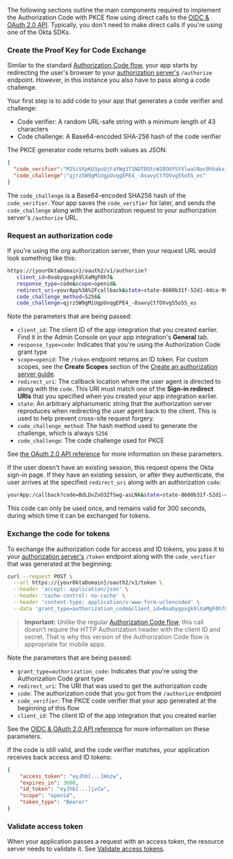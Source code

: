 The following sections outline the main components required to implement the Authorization Code with PKCE flow using direct calls to the [OIDC & OAuth 2.0 API](https://developer.okta.com/docs/api/openapi/okta-oauth/guides/overview/). Typically, you don't need to make direct calls if you're using one of the Okta SDKs.

### Create the Proof Key for Code Exchange

Similar to the standard [Authorization Code flow](/docs/guides/implement-grant-type/authcode/main/), your app starts by redirecting the user's browser to your [authorization server's](/docs/concepts/auth-servers/) `/authorize` endpoint. However, in this instance you also have to pass along a code challenge.

Your first step is to add code to your app that generates a code verifier and challenge:

* Code verifier: A random URL-safe string with a minimum length of 43 characters
* Code challenge: A Base64-encoded SHA-256 hash of the code verifier

The PKCE generator code returns both values as JSON:

```json
{
  "code_verifier":"M25iVXpKU3puUjFaYWg3T1NDTDQtcW1ROUY5YXlwalNoc0hhakxifmZHag",
  "code_challenge":"qjrzSW9gMiUgpUvqgEPE4_-8swvyCtfOVvg55o5S_es"
}
```

The `code_challenge` is a Base64-encoded SHA256 hash of the `code_verifier`. Your app saves the `code_verifier` for later, and sends the `code_challenge` along with the authorization request to your authorization server's `/authorize` URL.

### Request an authorization code

If you're using the org authorization server, then your request URL would look something like this:

```bash
https://{yourOktaDomain}/oauth2/v1/authorize?
   client_id=0oabygpxgk9lXaMgF0h7&
   response_type=code&scope=openid&
   redirect_uri=yourApp%3A%2Fcallback&state=state-8600b31f-52d1-4dca-987c-386e3d8967e9&
   code_challenge_method=S256&
   code_challenge=qjrzSW9gMiUgpUvqgEPE4_-8swvyCtfOVvg55o5S_es
```

Note the parameters that are being passed:

* `client_id`: The client ID of the app integration that you created earlier. Find it in the Admin Console on your app integration's **General** tab.
* `response_type=code`: Indicates that you're using the Authorization Code grant type
* `scope=openid`: The `/token` endpoint returns an ID token. For custom scopes, see the **Create Scopes** section of the [Create an authorization server guide](/docs/guides/customize-authz-server/main/#create-scopes).
* `redirect_uri`: The callback location where the user agent is directed to along with the `code`. This URI must match one of the **Sign-in redirect URIs** that you specified when you created your app integration earlier.
* `state`: An arbitrary alphanumeric string that the authorization server reproduces when redirecting the user agent back to the client. This is used to help prevent cross-site request forgery.
* `code_challenge_method`: The hash method used to generate the challenge, which is always `S256`
* `code_challenge`: The code challenge used for PKCE

See [the OAuth 2.0 API reference](/docs/reference/api/oidc/#authorize) for more information on these parameters.

If the user doesn't have an existing session, this request opens the Okta sign-in page. If they have an existing session, or after they authenticate, the user arrives at the specified `redirect_uri` along with an authorization `code`:

```bash
yourApp:/callback?code=BdLDvZvO3ZfSwg-asLNk&state=state-8600b31f-52d1-4dca-987c-386e3d8967e9
```

This code can only be used once, and remains valid for 300 seconds, during which time it can be exchanged for tokens.

### Exchange the code for tokens

To exchange the authorization code for access and ID tokens, you pass it to your [authorization server's](/docs/concepts/auth-servers/) `/token` endpoint along with the `code_verifier` that was generated at the beginning:

```bash
curl --request POST \
  --url https://{yourOktaDomain}/oauth2/v1/token \
  --header 'accept: application/json' \
  --header 'cache-control: no-cache' \
  --header 'content-type: application/x-www-form-urlencoded' \
  --data 'grant_type=authorization_code&client_id=0oabygpxgk9lXaMgF0h7&redirect_uri=yourApp%3A%2Fcallback&code=CKA9Utz2GkWlsrmnqehz&code_verifier=M25iVXpKU3puUjFaYWg3T1NDTDQtcW1ROUY5YXlwalNoc0hhakxifmZHag'
```

> **Important:** Unlike the regular [Authorization Code flow](/docs/guides/implement-grant-type/authcode/main/), this call doesn't require the HTTP Authorization header with the client ID and secret. That is why this version of the Authorization Code flow is appropriate for mobile apps.

Note the parameters that are being passed:

* `grant_type=authorization_code`: Indicates that you're using the Authorization Code grant type
* `redirect_uri`: The URI that was used to get the authorization code
* `code`: The authorization code that you got from the `/authorize` endpoint
* `code_verifier`: The PKCE code verifier that your app generated at the beginning of this flow
* `client_id`: The client ID of the app integration that you created earlier

See the [OIDC & OAuth 2.0 API reference](/docs/reference/api/oidc/#token) for more information on these parameters.

If the code is still valid, and the code verifier matches, your application receives back access and ID tokens:

```json
{
    "access_token": "eyJhb[...]Hozw",
    "expires_in": 3600,
    "id_token": "eyJhb[...]jvCw",
    "scope": "openid",
    "token_type": "Bearer"
}
```

### Validate access token

When your application passes a request with an access token, the resource server needs to validate it. See [Validate access tokens](/docs/guides/validate-access-tokens/).
